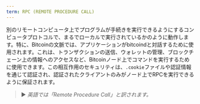 ```yaml
---
term: RPC (REMOTE PROCEDURE CALL)
---
```


別のリモートコンピュータ上でプログラムが手続きを実行できるようにするコンピュータプロトコルで、まるでローカルで実行されているかのように動作します。特に、Bitcoinの文脈では、アプリケーションがbitcoindと対話するために使用されます。これは、トランザクションの送信、ウォレットの管理、ブロックチェーン上の情報へのアクセスなど、Bitcoinノード上でコマンドを実行するために使用できます。この相互作用のセキュリティは、`.cookie`ファイルや認証情報を通じて認証され、認証されたクライアントのみがノード上でRPCを実行できるように保証されます。

> ► *英語では「Remote Procedure Call」と訳されます。*